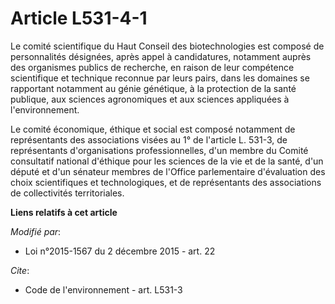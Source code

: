 # Article L531-4-1

Le comité scientifique du Haut Conseil des biotechnologies est composé de personnalités désignées, après appel à
candidatures, notamment auprès des organismes publics de recherche, en raison de leur compétence scientifique et technique
reconnue par leurs pairs, dans les domaines se rapportant notamment au génie génétique, à la protection de la santé publique,
aux sciences agronomiques et aux sciences appliquées à l'environnement.  

Le comité économique, éthique et social est composé notamment de représentants des associations visées au 1° de l'article L.
531-3, de représentants d'organisations professionnelles, d'un membre du Comité consultatif national d'éthique pour les
sciences de la vie et de la santé, d'un député et d'un sénateur membres de l'Office parlementaire d'évaluation des choix
scientifiques et technologiques, et de représentants des associations de collectivités territoriales.

**Liens relatifs à cet article**

_Modifié par_:

  - Loi n°2015-1567 du 2 décembre 2015 - art. 22

_Cite_:

  - Code de l'environnement - art. L531-3
